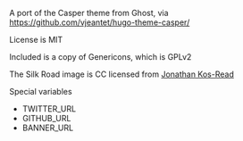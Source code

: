 A port of the Casper theme from Ghost, via https://github.com/vjeantet/hugo-theme-casper/

License is MIT

Included is a copy of Genericons, which is GPLv2

The Silk Road image is CC licensed from
[Jonathan Kos-Read](http://www.flickr.com/photos/jonathankosread/)

Special variables

- TWITTER_URL
- GITHUB_URL
- BANNER_URL
